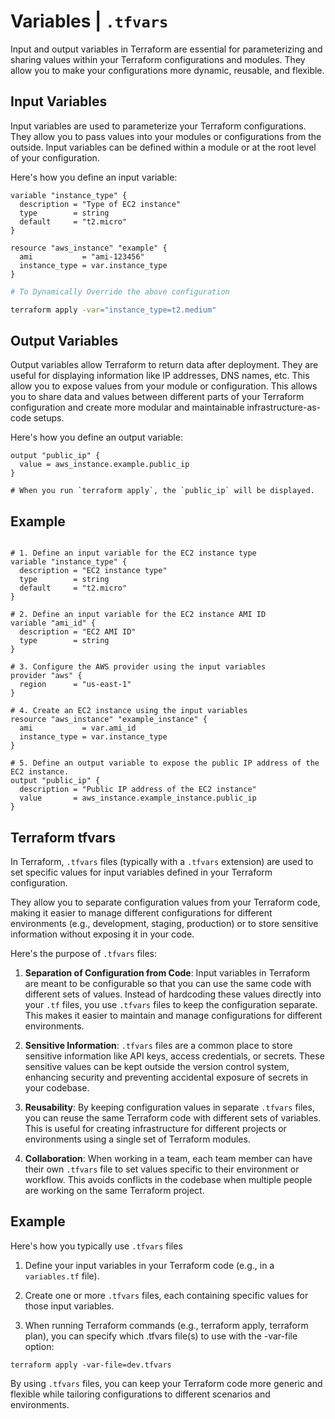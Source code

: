 # Variables | `.tfvars`

Input and output variables in Terraform are essential for parameterizing and sharing values within your Terraform configurations and modules. They allow you to make your configurations more dynamic, reusable, and flexible.

## Input Variables

Input variables are used to parameterize your Terraform configurations. They allow you to pass values into your modules or configurations from the outside. Input variables can be defined within a module or at the root level of your configuration. 

Here's how you define an input variable:

```hcl
variable "instance_type" {
  description = "Type of EC2 instance"
  type        = string
  default     = "t2.micro"
}
```

```hcl
resource "aws_instance" "example" {
  ami           = "ami-123456"
  instance_type = var.instance_type
}
```
```bash
# To Dynamically Override the above configuration

terraform apply -var="instance_type=t2.medium"
```

## Output Variables

Output variables allow Terraform to return data after deployment. They are useful for displaying information like IP addresses, DNS names, etc. This allow you to expose values from your module or configuration. This allows you to share data and values between different parts of your Terraform configuration and create more modular and maintainable infrastructure-as-code setups.

Here's how you define an output variable:

```hcl
output "public_ip" {
  value = aws_instance.example.public_ip
}

# When you run `terraform apply`, the `public_ip` will be displayed.
```

## Example

```hcl

# 1. Define an input variable for the EC2 instance type
variable "instance_type" {
  description = "EC2 instance type"
  type        = string
  default     = "t2.micro"
}

# 2. Define an input variable for the EC2 instance AMI ID
variable "ami_id" {
  description = "EC2 AMI ID"
  type        = string
}

# 3. Configure the AWS provider using the input variables
provider "aws" {
  region      = "us-east-1"
}

# 4. Create an EC2 instance using the input variables
resource "aws_instance" "example_instance" {
  ami           = var.ami_id
  instance_type = var.instance_type
}

# 5. Define an output variable to expose the public IP address of the EC2 instance.
output "public_ip" {
  description = "Public IP address of the EC2 instance"
  value       = aws_instance.example_instance.public_ip
}

```

## Terraform tfvars

In Terraform, `.tfvars` files (typically with a `.tfvars` extension) are used to set specific values for input variables defined in your Terraform configuration. 

They allow you to separate configuration values from your Terraform code, making it easier to manage different configurations for different environments (e.g., development, staging, production) or to store sensitive information without exposing it in your code.

Here's the purpose of `.tfvars` files:

1. **Separation of Configuration from Code**: Input variables in Terraform are meant to be configurable so that you can use the same code with different sets of values. Instead of hardcoding these values directly into your `.tf` files, you use `.tfvars` files to keep the configuration separate. This makes it easier to maintain and manage configurations for different environments.

2. **Sensitive Information**: `.tfvars` files are a common place to store sensitive information like API keys, access credentials, or secrets. These sensitive values can be kept outside the version control system, enhancing security and preventing accidental exposure of secrets in your codebase.

3. **Reusability**: By keeping configuration values in separate `.tfvars` files, you can reuse the same Terraform code with different sets of variables. This is useful for creating infrastructure for different projects or environments using a single set of Terraform modules.

4. **Collaboration**: When working in a team, each team member can have their own `.tfvars` file to set values specific to their environment or workflow. This avoids conflicts in the codebase when multiple people are working on the same Terraform project.

## Example

Here's how you typically use `.tfvars` files

1. Define your input variables in your Terraform code (e.g., in a `variables.tf` file).

2. Create one or more `.tfvars` files, each containing specific values for those input variables.

3. When running Terraform commands (e.g., terraform apply, terraform plan), you can specify which .tfvars file(s) to use with the -var-file option:

  `terraform apply -var-file=dev.tfvars`

By using `.tfvars` files, you can keep your Terraform code more generic and flexible while tailoring configurations to different scenarios and environments.